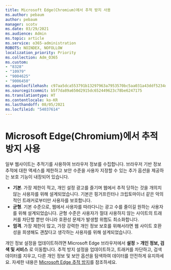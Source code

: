 ```yaml
---
title: Microsoft Edge(Chromium)에서 추적 방지 사용
ms.author: pebaum
author: pebaum
manager: scotv
ms.date: 03/29/2021
ms.audience: Admin
ms.topic: article
ms.service: o365-administration
ROBOTS: NOINDEX, NOFOLLOW
localization_priority: Priority
ms.collection: Adm_O365
ms.custom:
- "8328"
- "10979"
- "9004625"
- "9006450"
ms.openlocfilehash: c97aa5dca553791b13297963a7953570bc5aa031a43ddf5234d5352f09c7eec6
ms.sourcegitcommit: b5f7da89a650d2915dc652449623c78be6247175
ms.translationtype: HT
ms.contentlocale: ko-KR
ms.lasthandoff: 08/05/2021
ms.locfileid: "54037614"
---
```

# <a name="use-tracking-prevention-in-microsoft-edge-chromium"></a>Microsoft Edge(Chromium)에서 추적 방지 사용

일부 웹사이트는 추적기를 사용하여 브라우저 정보를 수집합니다. 브라우저 기반 정보 추적에 대한 액세스를 제한하고 보안 수준을 사용자 지정할 수 있는 추가 옵션을 제공하는 보호 기능이 내장되어 있습니다.

- **기본**. 가장 제한이 적고, 개인 설정 광고를 즐기며 웹에서 추적 당하는 것을 개의치 않는 사용자를 위해 설계되었습니다. 기본은 핑거프린터나 크립토마이너 같은 악의적인 트래커로부터만 사용자를 보호합니다.
- **균형**. 기본 수준으로, 웹에서 사용자를 따라다니는 광고 수를 줄이길 원하는 사용자를 위해 설계되었습니다. 균형 수준은 사용자가 절대 사용하지 않는 사이트의 트래커를 차단할 뿐만 아니라 호환성 문제가 발생할 위험도 최소화합니다.
- **엄격**. 가장 제한이 많고, 가장 강력한 개인 정보 보호를 위해서라면 웹 사이트 호환성을 희생해도 괜찮다고 생각하는 사용자를 위해 설계되었습니다.

개인 정보 설정을 업데이트하려면 Microsoft Edge 브라우저에서 **설정** > **개인 정보, 검색 및 서비스** 로 이동합니다. 추적 방지 설정을 업데이트하고, 트래커를 차단하고, 검색 데이터를 지우고, 다른 개인 정보 및 보안 옵션을 탐색하여 데이터를 안전하게 유지하세요. 자세한 내용은 [Microsoft Edge 추적 방지](/microsoft-edge/web-platform/tracking-prevention)를 참조하세요. 